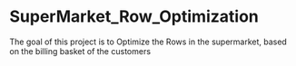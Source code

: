 # SuperMarket_Row_Optimization
The goal of this project is to Optimize the Rows in the supermarket, based on the billing basket of the customers
